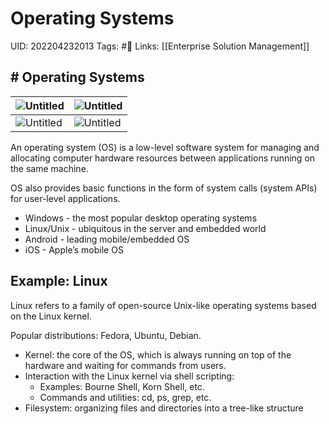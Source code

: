# Operating Systems
UID: 202204232013
Tags: #🌱 
Links: [[Enterprise Solution Management]]

## # Operating Systems
| ![Untitled](Enterprise%2078767/Untitled%204.png) | ![Untitled](Enterprise%2078767/Untitled%205.png) |
| ------------------------------------------------ | ------------------------------------------------ |
| ![Untitled](Enterprise%2078767/Untitled%206.png) | ![Untitled](Enterprise%2078767/Untitled%207.png) |
An operating system (OS) is a low-level software system for managing and allocating computer hardware resources between applications running on the same machine.

OS also provides basic functions in the form of system calls (system APIs) for user-level applications.

- Windows - the most popular desktop operating systems
- Linux/Unix - ubiquitous in the server and embedded world
- Android - leading mobile/embedded OS
- iOS - Apple’s mobile OS

## Example: Linux

Linux refers to a family of open-source Unix-like operating systems based on the Linux kernel.

Popular distributions: Fedora, Ubuntu, Debian.

- Kernel: the core of the OS, which is always running on top of the hardware and waiting for commands from users.
- Interaction with the Linux kernel via shell scripting:
    - Examples: Bourne Shell, Korn Shell, etc.
    - Commands and utilities: cd, ps, grep, etc.
- Filesystem: organizing files and directories into a tree-like structure